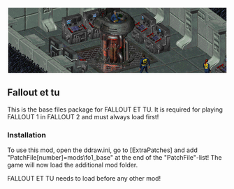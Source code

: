 <p align="center"><img src="fo1_base.png" alt="Fallout base files"/></p>

Fallout et tu
--------------------------

This is the base files package for FALLOUT ET TU. It is required for playing FALLOUT 1 in FALLOUT 2 and must always load first!

### Installation
To use this mod, open the ddraw.ini, go to [ExtraPatches] and add "PatchFile[number]=mods\fo1_base" at the end of the "PatchFile"-list!
The game will now load the additional mod folder.

FALLOUT ET TU needs to load before any other mod!
